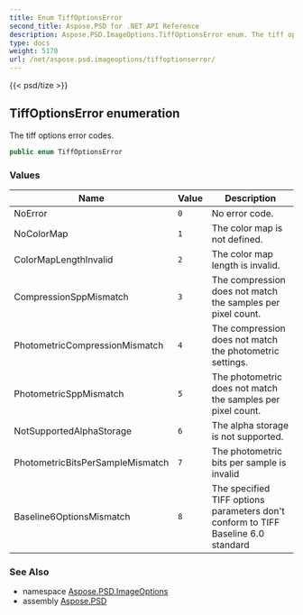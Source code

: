 ```yaml
---
title: Enum TiffOptionsError
second_title: Aspose.PSD for .NET API Reference
description: Aspose.PSD.ImageOptions.TiffOptionsError enum. The tiff options error codes
type: docs
weight: 5170
url: /net/aspose.psd.imageoptions/tiffoptionserror/
---
```

{{< psd/tize >}}
## TiffOptionsError enumeration

The tiff options error codes.

```csharp
public enum TiffOptionsError
```

### Values

| Name | Value | Description |
| --- | --- | --- |
| NoError | `0` | No error code. |
| NoColorMap | `1` | The color map is not defined. |
| ColorMapLengthInvalid | `2` | The color map length is invalid. |
| CompressionSppMismatch | `3` | The compression does not match the samples per pixel count. |
| PhotometricCompressionMismatch | `4` | The compression does not match the photometric settings. |
| PhotometricSppMismatch | `5` | The photometric does not match the samples per pixel count. |
| NotSupportedAlphaStorage | `6` | The alpha storage is not supported. |
| PhotometricBitsPerSampleMismatch | `7` | The photometric bits per sample is invalid |
| Baseline6OptionsMismatch | `8` | The specified TIFF options parameters don't conform to TIFF Baseline 6.0 standard |

### See Also

* namespace [Aspose.PSD.ImageOptions](../../aspose.psd.imageoptions/)
* assembly [Aspose.PSD](../../)


